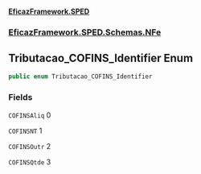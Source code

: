 #### [EficazFramework.SPED](EficazFrameworkSPED.md 'EficazFramework SPED')
### [EficazFramework.SPED.Schemas.NFe](EficazFramework.SPED.Schemas.NFe.md 'EficazFramework.SPED.Schemas.NFe')

## Tributacao_COFINS_Identifier Enum

```csharp
public enum Tributacao_COFINS_Identifier
```
### Fields

<a name='EficazFramework.SPED.Schemas.NFe.Tributacao_COFINS_Identifier.COFINSAliq'></a>

`COFINSAliq` 0

<a name='EficazFramework.SPED.Schemas.NFe.Tributacao_COFINS_Identifier.COFINSNT'></a>

`COFINSNT` 1

<a name='EficazFramework.SPED.Schemas.NFe.Tributacao_COFINS_Identifier.COFINSOutr'></a>

`COFINSOutr` 2

<a name='EficazFramework.SPED.Schemas.NFe.Tributacao_COFINS_Identifier.COFINSQtde'></a>

`COFINSQtde` 3